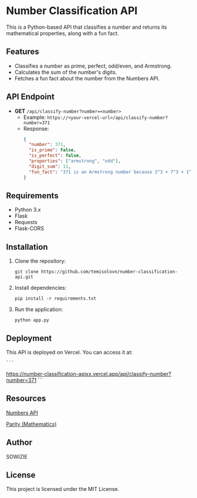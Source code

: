 # Number Classification API

This is a Python-based API that classifies a number and returns its mathematical properties, along with a fun fact.

## Features
- Classifies a number as prime, perfect, odd/even, and Armstrong.
- Calculates the sum of the number's digits.
- Fetches a fun fact about the number from the Numbers API.

## API Endpoint
- **GET** `/api/classify-number?number=<number>`
  - Example: `https://<your-vercel-url>/api/classify-number?number=371`
  - Response:
    ```json
    {
      "number": 371,
      "is_prime": false,
      "is_perfect": false,
      "properties": ["armstrong", "odd"],
      "digit_sum": 11,
      "fun_fact": "371 is an Armstrong number because 3^3 + 7^3 + 1^3 = 371"
    }
    ```

## Requirements
- Python 3.x
- Flask
- Requests
- Flask-CORS

## Installation
1. Clone the repository:
	```
	git clone https://github.com/temisolovn/number-classification-api.git
	```
2. Install dependencies:
	```
	pip install -r requirements.txt
	```
3. Run the application:
	```
	python app.py
	```

## Deployment
	
This API is deployed on Vercel. You can access it at:

	```
https://number-classification-apixx.vercel.app/api/classify-number?number=371
	```
## Resources
[Numbers API](http://numbersapi.com/#42)

[Parity (Mathematics)](https://en.wikipedia.org/wiki/Parity_(mathematics))

## Author
SOWIZIE

## License
This project is licensed under the MIT License.
